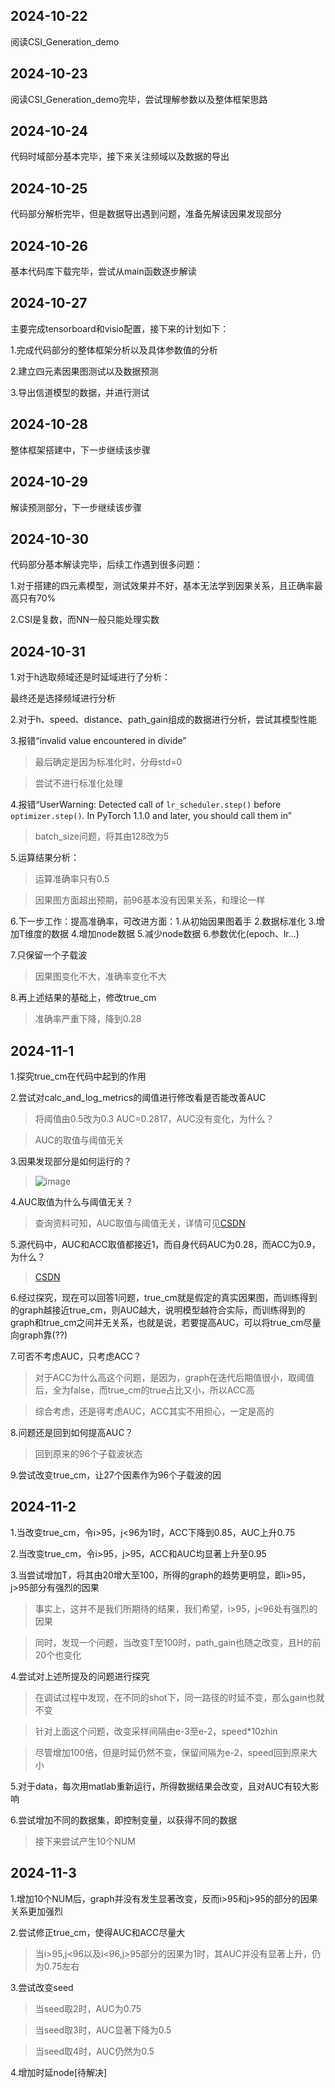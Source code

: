 ## 2024-10-22

阅读CSI_Generation_demo

## 2024-10-23

阅读CSI_Generation_demo完毕，尝试理解参数以及整体框架思路

## 2024-10-24

代码时域部分基本完毕，接下来关注频域以及数据的导出

## 2024-10-25

代码部分解析完毕，但是数据导出遇到问题，准备先解读因果发现部分

## 2024-10-26

基本代码库下载完毕，尝试从main函数逐步解读

## 2024-10-27

主要完成tensorboard和visio配置，接下来的计划如下：

1.完成代码部分的整体框架分析以及具体参数值的分析

2.建立四元素因果图测试以及数据预测

3.导出信道模型的数据，并进行测试

## 2024-10-28

整体框架搭建中，下一步继续该步骤

## 2024-10-29

解读预测部分，下一步继续该步骤

## 2024-10-30

代码部分基本解读完毕，后续工作遇到很多问题：

1.对于搭建的四元素模型，测试效果并不好，基本无法学到因果关系，且正确率最高只有70%

2.CSI是复数，而NN一般只能处理实数

## 2024-10-31

1.对于h选取频域还是时延域进行了分析：

最终还是选择频域进行分析

2.对于h、speed、distance、path_gain组成的数据进行分析，尝试其模型性能

3.报错“invalid value encountered in divide”

> 最后确定是因为标准化时，分母std=0

> 尝试不进行标准化处理

4.报错“UserWarning: Detected call of `lr_scheduler.step()` before `optimizer.step()`. In PyTorch 1.1.0 and later, you should call them in” 

> batch_size问题，将其由128改为5

5.运算结果分析：

> 运算准确率只有0.5

> 因果图方面超出预期，前96基本没有因果关系，和理论一样

6.下一步工作：提高准确率，可改进方面：1.从初始因果图着手 2.数据标准化 3.增加T维度的数据 4.增加node数据 5.减少node数据 6.参数优化(epoch、lr...)

7.只保留一个子载波

> 因果图变化不大，准确率变化不大

8.再上述结果的基础上，修改true_cm

> 准确率严重下降，降到0.28

## 2024-11-1

1.探究true_cm在代码中起到的作用

2.尝试对calc_and_log_metrics的阈值进行修改看是否能改善AUC

> 将阈值由0.5改为0.3 AUC=0.2817，AUC没有变化，为什么？

> AUC的取值与阈值无关

3.因果发现部分是如何运行的？

> ![image](https://github.com/user-attachments/assets/7552dcb4-6b75-431c-badf-d9b6e34497ac)

4.AUC取值为什么与阈值无关？

> 查询资料可知，AUC取值与阈值无关，详情可见[CSDN](https://blog.csdn.net/pearl8899/article/details/109829306)

5.源代码中，AUC和ACC取值都接近1，而自身代码AUC为0.28，而ACC为0.9，为什么？

> [CSDN](https://blog.csdn.net/Jessica__Chan/article/details/104492761)

6.经过探究，现在可以回答1问题，true_cm就是假定的真实因果图，而训练得到的graph越接近true_cm，则AUC越大，说明模型越符合实际，而训练得到的graph和true_cm之间并无关系，也就是说，若要提高AUC，可以将true_cm尽量向graph靠(??)

7.可否不考虑AUC，只考虑ACC？

> 对于ACC为什么高这个问题，是因为，graph在迭代后期值很小，取阈值后，全为false，而true_cm的true占比又小，所以ACC高

> 综合考虑，还是得考虑AUC，ACC其实不用担心，一定是高的

8.问题还是回到如何提高AUC？

> 回到原来的96个子载波状态

9.尝试改变true_cm，让27个因素作为96个子载波的因

## 2024-11-2

1.当改变true_cm，令i>95，j<96为1时，ACC下降到0.85，AUC上升0.75

2.当改变true_cm，令i>95，j>95，ACC和AUC均显著上升至0.95

3.当尝试增加T，将其由20增大至100，所得的graph的趋势更明显，即i>95，j>95部分有强烈的因果

> 事实上，这并不是我们所期待的结果，我们希望，i>95，j<96处有强烈的因果

> 同时，发现一个问题，当改变T至100时，path_gain也随之改变，且H的前20个也变化

4.尝试对上述所提及的问题进行探究

> 在调试过程中发现，在不同的shot下，同一路径的时延不变，那么gain也就不变

> 针对上面这个问题，改变采样间隔由e-3至e-2，speed*10zhin

> 尽管增加100倍，但是时延仍然不变，保留间隔为e-2，speed回到原来大小

5.对于data，每次用matlab重新运行，所得数据结果会改变，且对AUC有较大影响

6.尝试增加不同的数据集，即控制变量，以获得不同的数据

> 接下来尝试产生10个NUM

## 2024-11-3

1.增加10个NUM后，graph并没有发生显著改变，反而i>95和j>95的部分的因果关系更加强烈

2.尝试修正true_cm，使得AUC和ACC尽量大

> 当i>95,j<96以及i<96,j>95部分的因果为1时，其AUC并没有显著上升，仍为0.75左右

3.尝试改变seed

> 当seed取2时，AUC为0.75

> 当seed取3时，AUC显著下降为0.5

> 当seed取4时，AUC仍然为0.5

4.增加时延node[待解决]



